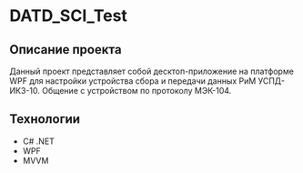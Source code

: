 # DATD_SCI_Test

## Описание проекта
Данный проект представляет собой десктоп-приложение на платформе WPF для настройки устройства сбора и передачи данных РиМ УСПД-ИКЗ-10.
Общение с устройством по протоколу МЭК-104.

## Технологии
- C# .NET
- WPF
- MVVM

